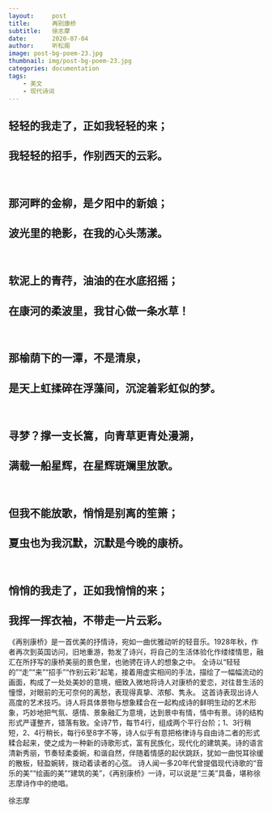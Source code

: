 ```yaml
---
layout:     post
title:      再别康桥
subtitle:   徐志摩
date:       2020-07-04
author:     听松阁
image: post-bg-poem-23.jpg
thumbnail: img/post-bg-poem-23.jpg
categories: documentation
tags:
    - 美文
    - 现代诗词
---
```


## 轻轻的我走了，正如我轻轻的来； 
## 我轻轻的招手，作别西天的云彩。 
&nbsp;
## 那河畔的金柳，是夕阳中的新娘；
## 波光里的艳影，在我的心头荡漾。
&nbsp;
## 软泥上的青荇，油油的在水底招摇；
## 在康河的柔波里，我甘心做一条水草！
&nbsp;
## 那榆荫下的一潭，不是清泉，
## 是天上虹揉碎在浮藻间，沉淀着彩虹似的梦。
&nbsp;
## 寻梦？撑一支长篙，向青草更青处漫溯，
## 满载一船星辉，在星辉斑斓里放歌。
&nbsp;
## 但我不能放歌，悄悄是别离的笙箫；
## 夏虫也为我沉默，沉默是今晚的康桥。
&nbsp;
## 悄悄的我走了，正如我悄悄的来；
## 我挥一挥衣袖，不带走一片云彩。

《再别康桥》是一首优美的抒情诗，宛如一曲优雅动听的轻音乐。1928年秋，作者再次到英国访问，旧地重游，勃发了诗兴，将自己的生活体验化作缕缕情思，融汇在所抒写的康桥美丽的景色里，也驰骋在诗人的想象之中。
     全诗以“轻轻的”“走”“来”“招手”“作别云彩”起笔，接着用虚实相间的手法，描绘了一幅幅流动的画面，构成了一处处美妙的意境，细致入微地将诗人对康桥的爱恋，对往昔生活的憧憬，对眼前的无可奈何的离愁，表现得真挚、浓郁、隽永。
     这首诗表现出诗人高度的艺术技巧。诗人将具体景物与想象糅合在一起构成诗的鲜明生动的艺术形象，巧妙地把气氛、感情、景象融汇为意境，达到景中有情，情中有景。诗的结构形式严谨整齐，错落有致。全诗7节，每节4行，组成两个平行台阶；1、3行稍短，2、4行稍长，每行6至8字不等，诗人似乎有意把格律诗与自由诗二者的形式糅合起来，使之成为一种新的诗歌形式，富有民族化，现代化的建筑美。诗的语言清新秀丽，节奏轻柔委婉，和谐自然，伴随着情感的起伏跳跃，犹如一曲悦耳徐缓的散板，轻盈婉转，拨动着读者的心弦。
     诗人闻一多20年代曾提倡现代诗歌的“音乐的美”“绘画的美”“建筑的美”，《再别康桥》一诗，可以说是“三美”具备，堪称徐志摩诗作中的绝唱。

徐志摩